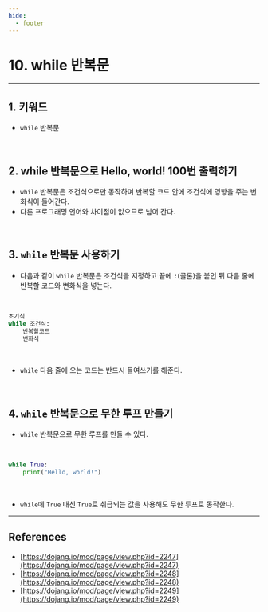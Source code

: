 ```yaml
---
hide:
  - footer
---
```


# 10. while 반복문

---

## 1. 키워드

- `while` 반복문

<br/>

## 2. while 반복문으로 Hello, world! 100번 출력하기

- `while` 반복문은 조건식으로만 동작하며 반복할 코드 안에 조건식에 영향을 주는 변화식이 들어간다.
- 다른 프로그래밍 언어와 차이점이 없으므로 넘어 간다.

<br/>

## 3. `while` 반복문 사용하기

- 다음과 같이 `while` 반복문은 조건식을 지정하고 끝에 `:`(콜론)을 붙인 뒤 다음 줄에 반복할 코드와 변화식을 넣는다.

<br/>

```python
초기식
while 조건식:
    반복할코드
    변화식
```

<br/>

- `while` 다음 줄에 오는 코드는 반드시 들여쓰기를 해준다.

<br/>

## 4. `while` 반복문으로 무한 루프 만들기

- `while` 반복문으로 무한 루프를 만들 수 있다.

<br/>

```python
while True:
    print("Hello, world!")
```

<br/>

- `while`에 `True` 대신 `True`로 취급되는 값을 사용해도 무한 루프로 동작한다.

---

## References

- [https://dojang.io/mod/page/view.php?id=2247](https://dojang.io/mod/page/view.php?id=2247)
- [https://dojang.io/mod/page/view.php?id=2248](https://dojang.io/mod/page/view.php?id=2248)
- [https://dojang.io/mod/page/view.php?id=2249](https://dojang.io/mod/page/view.php?id=2249)
